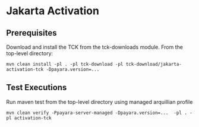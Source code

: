 # Jakarta Activation

## Prerequisites
Download and install the TCK from the tck-downloads module. From the top-level directory:

`mvn clean install -pl . -pl tck-download -pl tck-download/jakarta-activation-tck -Dpayara.version=...`

## Test Executions
Run maven test from the top-level directory using managed arquillian profile

```
mvn clean verify -Ppayara-server-managed -Dpayara.version=...  -pl . -pl activation-tck
```
